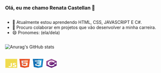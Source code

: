 ### Olá, eu me chamo Renata Castellan 👋

##

- 🌱 Atualmente estou aprendendo HTML, CSS, JAVASCRIPT E  C#.
- 👯 Procuro colaborar em projetos que vão desenvolver a minha carreira.
- 😄 Pronomes: (ela/dela)

##

![Anurag's GitHub stats](https://github-readme-stats.vercel.app/api?username=renatacastellan&show_icons=true&bg_color=000)

<div style="display: inline_block"><br>
  <img align="center" alt="Rafa-Js" height="30" width="40" src="https://raw.githubusercontent.com/devicons/devicon/master/icons/javascript/javascript-plain.svg">
  <img align="center" alt="Rafa-HTML" height="30" width="40" src="https://raw.githubusercontent.com/devicons/devicon/master/icons/html5/html5-original.svg">
  <img align="center" alt="Rafa-CSS" height="30" width="40" src="https://raw.githubusercontent.com/devicons/devicon/master/icons/css3/css3-original.svg">
  <img align="center" alt="Rafa-Csharp" height="30" width="40" src="https://raw.githubusercontent.com/devicons/devicon/master/icons/csharp/csharp-original.svg">
</div>

##

